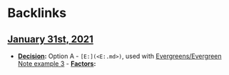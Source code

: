 
# Backlinks
## [January 31st, 2021](<January 31st, 2021.md>)
- **[Decision](<Decision.md>):** Option A - `[E:](<E:.md>)`, used with [Evergreens/Evergreen Note example 3](<Evergreens/Evergreen Note example 3.md>)
            - **[Factors](<Factors.md>):**

